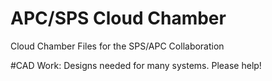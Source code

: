# APC/SPS Cloud Chamber
Cloud Chamber Files for the SPS/APC Collaboration

#CAD Work:
Designs needed for many systems. Please help!

